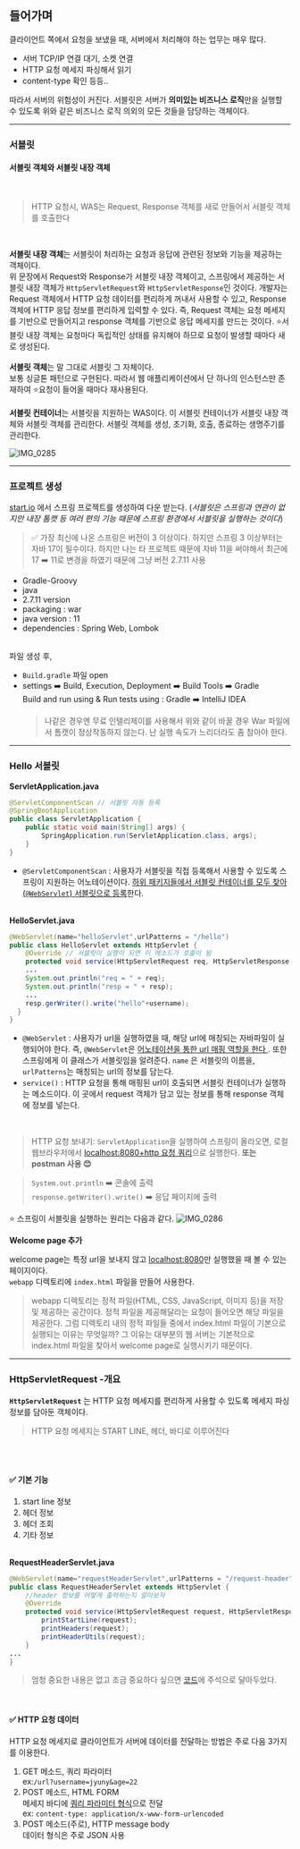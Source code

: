 ## 들어가며
클라이언트 쪽에서 요청을 보냈을 때, 서버에서 처리해야 하는 업무는 매우 많다. 

- 서버 TCP/IP 연결 대기, 소켓 연결
- HTTP 요청 메세지 파싱해서 읽기
- content-type 확인 등등..

따라서 서버의 위험성이 커진다.
서블릿은 서버가 **의미있는 비즈니스 로직**만을 실행할 수 있도록 위와 같은 비즈니스 로직 의외의 모든 것들을 담당하는 객체이다.

---
### 서블릿
#### 서블릿 객체와 서블릿 내장 객체
<br>

> HTTP 요청시, WAS는 Request, Response 객체를 새로 만들어서 서블릿 객체를 호출한다

<br>

**서블릿 내장 객체**는 서블릿이 처리하는 요청과 응답에 관련된 정보와 기능을 제공하는 객체이다. 
<br>
위 문장에서 Request와 Response가 서블릿 내장 객체이고, 스프링에서 제공하는 서블릿 내장 객체가 `HttpServletRequest`와 
`HttpServletResponse`인 것이다. 개발자는 Request 객체에서 HTTP 요청 데이터를 편리하게 꺼내서 사용할 수 있고, Response객체에
HTTP 응답 정보를 편리하게 입력할 수 있다. 즉, Request 객체는 요청 메세지를 기반으로 만들어지고 response 객체를 기반으로
응답 메세지를 만드는 것이다. ⭐서블릿 내장 객체는 요청마다 독립적인 상태를 유지해야 하므로 요청이 발생할 때마다 새로 생성된다.
<br><br>
**서블릿 객체**는 말 그대로 서블릿 그 자체이다. <br>
보통 싱글톤 패턴으로 구현된다. 따라서 웹 애플리케이션에서 단 하나의 인스턴스만 존재하여 ⭐요청이 들어올 때마다 재사용된다.
<br><br>
**서블릿 컨테이너**는 서블릿을 지원하는 WAS이다. 이 서블릿 컨테이너가 서블릿 내장 객체와 서블릿 객체를 관리한다. 서블릿 객체를 생성, 초기화,
호출, 종료하는 생명주기를 관리한다. 

![IMG_0285](https://github.com/jyunimyon/SpringStudy/assets/101866554/df3564b2-f4e3-4fbe-b16c-774d0bf16b71)

---
### 프로젝트 생성

[start.io](https://start.spring.io) 에서 스프링 프로젝트를 생성하여 다운 받는다. (_서블릿은 스프링과 연관이 없지만 내장 톰캣 등 여러 편의 기능 때문에 스프링 환경에서 서블릿을 실행하는 것이다_)
<br>
>✅ 가장 최신에 나온 스프링은 버전이 3 이상이다. 하지만 스프링 3 이상부터는 자바 17이 필수이다. 하지만 나는 타 프로젝트 때문에 자바 11을 써야해서 최근에 17 ➡️ 11로 변경을 하였기 때문에 그냥 버전 2.7.11 사용

- Gradle-Groovy
- java
- 2.7.11 version
- packaging : war
- java version : 11
- dependencies : Spring Web, Lombok
<br>
파일 생성 후, 

- `Build.gradle` 파일 open
- settings ➡️ Build, Execution, Deployment ➡️ Build Tools ➡️ Gradle <br>
  Build and run using & Run tests using : Gradle ➡️ IntelliJ IDEA
  > 나같은 경우엔 무료 인텔리제이를 사용해서 위와 같이 바꿀 경우 War 파일에서 톰캣이 정상작동하지 않는다. 난 실행 속도가 느리더라도 좀 참아야 한다.

---
### Hello 서블릿
**ServletApplication.java**
```java
@ServletComponentScan // 서블릿 자동 등록
@SpringBootApplication
public class ServletApplication {
	public static void main(String[] args) {
		SpringApplication.run(ServletApplication.class, args);
	}
}
```
- `@ServletComponentScan` : 사용자가 서블릿을 직접 등록해서 사용할 수 있도록 스프링이 지원하는 어노테이션이다. <u>하위 패키지들에서 서블릿 컨테이너를 모두 찾아(`@WebServlet`) 서블릿으로 등록</u>한다.
<br><br>

**HelloServlet.java**
```java
@WebServlet(name="helloServlet",urlPatterns = "/hello")
public class HelloServlet extends HttpServlet {
    @Override // 서블릿이 실행이 되면 이 메소드가 호출이 됨
    protected void service(HttpServletRequest req, HttpServletResponse resp) throws ServletException, IOException {
    ...
    System.out.println("req = " + req);
    System.out.println("resp = " + resp);
    ...
    resp.gerWriter().write("hello"+username);
  }
}
```
- `@WebServlet` : 사용자가 url을 실행하였을 때, 해당 url에 매칭되는 자바파일이 실행되어야 한다. 즉, `@WebServlet`은 <U> 어노테이션을 통한 url 매핑 역할을 한다 </U>. 또한 스프링에게 이 클래스가 서블릿임을 알려준다. `name` 은 서블릿의 이름을, `urlPatterns`는 매칭되는 url의 정보를 담는다.  
- `service()` : HTTP 요청을 통해 매핑된 url이 호출되면 서블릿 컨테이너가 실행하는 메소드이다. 이 곳에서 request 객체가 담고 있는 정보를 통해 response 객체에 정보를 넣는다.
<br>

>  HTTP 요청 보내기: `ServletApplication`을 실행하여 스프링이 올라오면, 로컬 웹브라우저에서 [localhost:8080+http 요청 쿼리](http://localhost:8080/)으로 실행한다. **또는 postman 사용 😊**

> `System.out.println` ➡️ 콘솔에 출력 <br>
> `response.getWriter().write()` ➡️ 응답 페이지에 출력

⭐ 스프링이 서블릿을 실행하는 원리는 다음과 같다.
![IMG_0286](https://github.com/jyunimyon/SpringStudy/assets/101866554/a592b178-3d54-4c4e-a7b7-ba33f0cdab4a)

**Welcome page 추가**

welcome page는 특정 url을 보내지 않고 [localhost:8080](http://localhost:8080/)만 실행했을 때 볼 수 있는 페이지이다.<br>
`webapp` 디렉토리에 `index.html` 파일을 만들어 사용한다.<br>

> webapp 디렉토리는 정적 파일(HTML, CSS, JavaScript, 이미지 등)을 저장 및 제공하는 공간이다. 정적 파일을 제공해달라는 요청이 들어오면 해당 파일을 제공한다. 그럼 디렉토리 내의 정적 파일들 중에서 index.html 파일이 기본으로 실행되는 이유는 무엇일까? 그 이유는 대부분의 웹 서버는 기본적으로 index.html 파일을 찾아서 welcome page로 실행시키기 때문이다. 

---
### HttpServletRequest -개요

**`HttpServletRequest`** 는 HTTP 요청 메세지를 편리하게 사용할 수 있도록 메세지 파싱 정보를 담아둔 객체이다.

> HTTP 요청 메세지는 START LINE, 헤더, 바디로 이루어진다 

<br><br>

#### ✅ 기본 기능

1. start line 정보
2. 헤더 정보
3. 헤더 조회
4. 기타 정보
<br><br>

**RequestHeaderServlet.java**
```java
@WebServlet(name="requestHeaderServlet",urlPatterns = "/request-header")
public class RequestHeaderServlet extends HttpServlet {
    //header 정보를 어떻게 출력하는지 알아보자
    @Override
    protected void service(HttpServletRequest request, HttpServletResponse response) throws ServletException, IOException {
        printStartLine(request);
        printHeaders(request);
        printHeaderUtils(request);
    }
...
}
```
> 엄청 중요한 내용은 없고 조금 중요하다 싶으면 [코드](https://github.com/jyunimyon/SpringStudy/blob/main/servlet/src/main/java/hello/servlet/basic/request/RequestHeaderServlet.java)에 주석으로 달아두었다. 
<br>

#### ✅ HTTP 요청 데이터
HTTP 요청 메세지로 클라이언트가 서버에 데이터를 전달하는 방법은 주로 다음 3가지를 이용한다.

1. GET 메소드, 쿼리 파라미터<br>ex:`/url?username=jyuny&age=22`<br>
2. POST 메소드, HTML FORM<br>메세지 바디에 <U>쿼리 파라미터 형식</U>으로 전달 <br>ex: `content-type: application/x-www-form-urlencoded`<br>
3. POST 메소드(주로), HTTP message body<br> 데이터 형식은 주로 JSON 사용<br>
